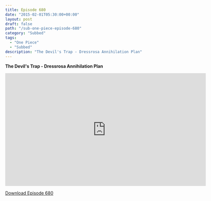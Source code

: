 ```yaml
---
title: Episode 680
date: "2015-02-01T05:30:00+00:00"
layout: post
draft: false
path: "/sub-one-piece-episode-680"
category: "Subbed"
tags:
  - "One Piece"
  - "Subbed"
description: "The Devil's Trap - Dressrosa Annihilation Plan"
---
```


**The Devil's Trap - Dressrosa Annihilation Plan**

<iframe width="640" height="360" src="https://www.rapidvideo.com/e/G6FRPGBRYR" frameborder="0" marginwidth=0 marginheight=0 scrolling=no allowfullscreen></iframe>

<a href="http://ouo.io/qs/eCodkFEQ?s=https://rapidvid.to/d/https://www.rapidvideo.com/e/G6FRPGBRYR">Download Episode 680</a>
